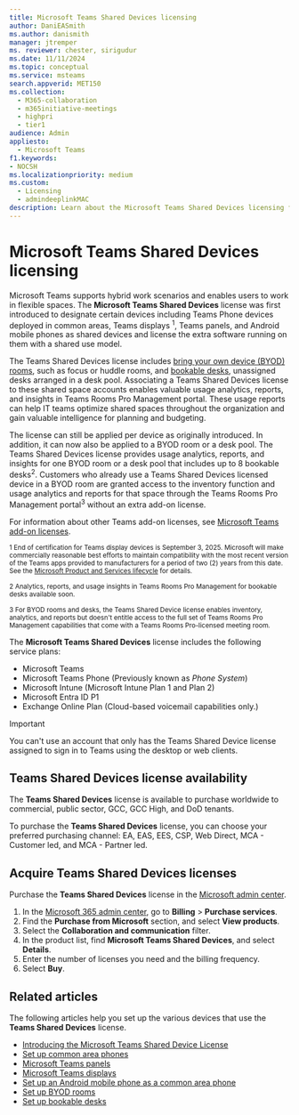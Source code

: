 ```yaml
---
title: Microsoft Teams Shared Devices licensing
author: DaniEASmith
ms.author: danismith
manager: jtremper
ms. reviewer: chester, sirigudur
ms.date: 11/11/2024
ms.topic: conceptual
ms.service: msteams
search.appverid: MET150
ms.collection:
  - M365-collaboration
  - m365initiative-meetings
  - highpri
  - tier1
audience: Admin
appliesto:
  - Microsoft Teams
f1.keywords:
- NOCSH
ms.localizationpriority: medium
ms.custom:
  - Licensing
  - admindeeplinkMAC
description: Learn about the Microsoft Teams Shared Devices licensing for common area phones, Teams displays, and Teams panels.
---
```


# Microsoft Teams Shared Devices licensing

Microsoft Teams supports hybrid work scenarios and enables users to work in flexible spaces. The **Microsoft Teams Shared Devices** license was first introduced to designate certain devices including Teams Phone devices deployed in common areas, Teams displays <sup>1</sup>, Teams panels, and Android mobile phones as shared devices and license the extra software running on them with a shared use model.

The Teams Shared Devices license includes [bring your own device (BYOD) rooms](/microsoftteams/rooms/bring-your-own-device), such as focus or huddle rooms, and [bookable desks](/microsoftteams/rooms/bookable-desks), unassigned desks arranged in a desk pool. Associating a Teams Shared Devices license to these shared space accounts enables valuable usage analytics, reports, and insights in Teams Rooms Pro Management portal. These usage reports can help IT teams optimize shared spaces throughout the organization and gain valuable intelligence for planning and budgeting.

The license can still be applied per device as originally introduced. In addition, it can now also be applied to a BYOD room or a desk pool. The Teams Shared Devices license provides usage analytics, reports, and insights for one BYOD room or a desk pool that includes up to 8 bookable desks<sup>2</sup>. Customers who already use a Teams Shared Devices licensed device in a BYOD room are granted access to the inventory function and usage analytics and reports for that space through the Teams Rooms Pro Management portal<sup>3</sup> without an extra add-on license.

For information about other Teams add-on licenses, see [Microsoft Teams add-on licenses](/microsoftteams/teams-add-on-licensing/microsoft-teams-add-on-licensing).

<sup>1 End of certification for Teams display devices is September 3, 2025. Microsoft will make commercially reasonable best efforts to maintain compatibility with the most recent version of the Teams apps provided to manufacturers for a period of two (2) years from this date. See the [Microsoft Product and Services lifecycle](/lifecycle/products/) for details.</sup>

<sup>2 Analytics, reports, and usage insights in Teams Rooms Pro Management for bookable desks available soon.</sup>

<sup>3 For BYOD rooms and desks, the Teams Shared Device license enables inventory, analytics, and reports but doesn't entitle access to the full set of Teams Rooms Pro Management capabilities that come with a Teams Rooms Pro-licensed meeting room.</sup>

The **Microsoft Teams Shared Devices** license includes the following service plans:

- Microsoft Teams
- Microsoft Teams Phone (Previously known as *Phone System*)
- Microsoft Intune (Microsoft Intune Plan 1 and Plan 2)
- Microsoft Entra ID P1
- Exchange Online Plan (Cloud-based voicemail capabilities only.)

> [!IMPORTANT]
> You can't use an account that only has the Teams Shared Device license assigned to sign in to Teams using the desktop or web clients.

## Teams Shared Devices license availability

The **Teams Shared Devices** license is available to purchase worldwide to commercial, public sector, GCC, GCC High, and DoD tenants.

To purchase the **Teams Shared Devices** license, you can choose your preferred purchasing channel: EA, EAS, EES, CSP, Web Direct, MCA - Customer led, and MCA - Partner led.

## Acquire Teams Shared Devices licenses

Purchase the **Teams Shared Devices** license in the [Microsoft admin center](https://go.microsoft.com/fwlink/p/?linkid=2024339).

1. In the [Microsoft 365 admin center](https://go.microsoft.com/fwlink/p/?linkid=2024339), go to **Billing** > **Purchase services**.
1. Find the **Purchase from Microsoft** section, and select **View products**.
1. Select the **Collaboration and communication** filter.
1. In the product list, find **Microsoft Teams Shared Devices**, and select **Details**.
1. Enter the number of licenses you need and the billing frequency.
1. Select **Buy**.

## Related articles

The following articles help you set up the various devices that use the **Teams Shared Devices** license.

- [Introducing the Microsoft Teams Shared Device License](https://techcommunity.microsoft.com/t5/microsoft-teams-blog/introducing-the-microsoft-teams-shared-device-license/ba-p/3677138)
- [Set up common area phones](/microsoftteams/set-up-common-area-phones)
- [Microsoft Teams panels](/microsoftteams/devices/teams-panels)
- [Microsoft Teams displays](/microsoftteams/devices/teams-displays)
- [Set up an Android mobile phone as a common area phone](../devices/common-area-mobile-phones.md)
- [Set up BYOD rooms](/microsoftteams/rooms/bring-your-own-device)
- [Set up bookable desks](/microsoftteams/rooms/bookable-desks)
